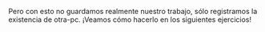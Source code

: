Pero con esto no guardamos realmente nuestro trabajo, sólo registramos la existencia de otra-pc. ¡Veamos cómo hacerlo en los siguientes ejercicios!